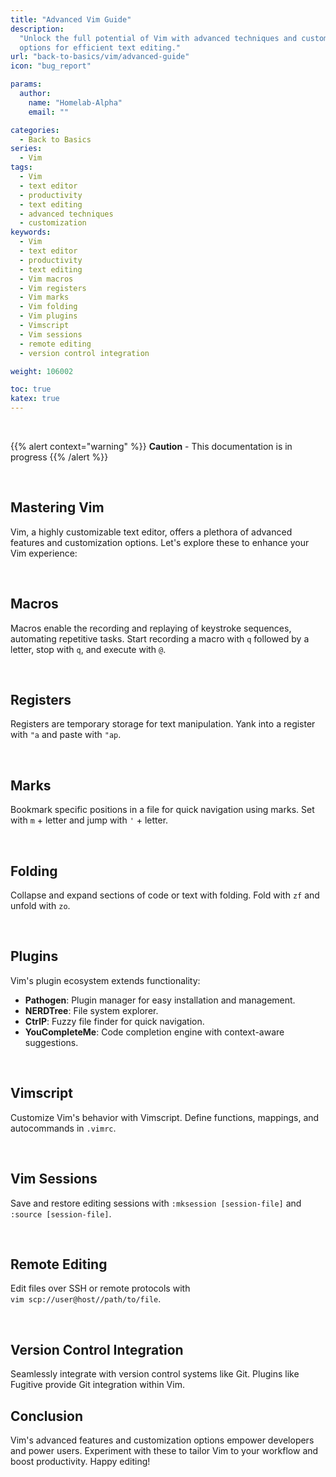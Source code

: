 ```yaml
---
title: "Advanced Vim Guide"
description:
  "Unlock the full potential of Vim with advanced techniques and customization
  options for efficient text editing."
url: "back-to-basics/vim/advanced-guide"
icon: "bug_report"

params:
  author:
    name: "Homelab-Alpha"
    email: ""

categories:
  - Back to Basics
series:
  - Vim
tags:
  - Vim
  - text editor
  - productivity
  - text editing
  - advanced techniques
  - customization
keywords:
  - Vim
  - text editor
  - productivity
  - text editing
  - Vim macros
  - Vim registers
  - Vim marks
  - Vim folding
  - Vim plugins
  - Vimscript
  - Vim sessions
  - remote editing
  - version control integration

weight: 106002

toc: true
katex: true
---
```


<br />

{{% alert context="warning" %}}
**Caution** - This documentation is in progress
{{% /alert %}}

<br />

## Mastering Vim

Vim, a highly customizable text editor, offers a plethora of advanced features
and customization options. Let's explore these to enhance your Vim experience:

<br />

## Macros

Macros enable the recording and replaying of keystroke sequences, automating
repetitive tasks. Start recording a macro with `q` followed by a letter, stop
with `q`, and execute with `@`.

<br />

## Registers

Registers are temporary storage for text manipulation. Yank into a register with
`"a` and paste with `"ap`.

<br />

## Marks

Bookmark specific positions in a file for quick navigation using marks. Set with
`m` + letter and jump with `'` + letter.

<br />

## Folding

Collapse and expand sections of code or text with folding. Fold with `zf` and
unfold with `zo`.

<br />

## Plugins

Vim's plugin ecosystem extends functionality:

- **Pathogen**: Plugin manager for easy installation and management.
- **NERDTree**: File system explorer.
- **CtrlP**: Fuzzy file finder for quick navigation.
- **YouCompleteMe**: Code completion engine with context-aware suggestions.

<br />

## Vimscript

Customize Vim's behavior with Vimscript. Define functions, mappings, and
autocommands in `.vimrc`.

<br />

## Vim Sessions

Save and restore editing sessions with `:mksession [session-file]` and\
`:source [session-file]`.

<br />

## Remote Editing

Edit files over SSH or remote protocols with\
`vim scp://user@host//path/to/file`.

<br />

## Version Control Integration

Seamlessly integrate with version control systems like Git. Plugins like
Fugitive provide Git integration within Vim.

## Conclusion

Vim's advanced features and customization options empower developers and power
users. Experiment with these to tailor Vim to your workflow and boost
productivity. Happy editing!

